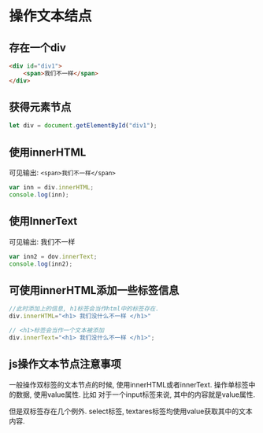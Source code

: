 # 操作文本结点

## 存在一个div

```html
<div id="div1">
	<span>我们不一样</span> 
</div>
```



## 获得元素节点

```js
let div = document.getElementById("div1");
```

## 使用innerHTML

可见输出: `<span>我们不一样</span>`

```js
var inn = div.innerHTML;
console.log(inn);
```

## 使用InnerText

可见输出: 我们不一样

```js
var inn2 = dov.innerText;
console.log(inn2);
```

## 可使用innerHTML添加一些标签信息

```js
//此时添加上的信息, h1标签会当作html中的标签存在.
div.innerHTML="<h1> 我们没什么不一样 </h1>"

// <h1>标签会当作一个文本被添加
div.innerText="<h1> 我们没什么不一样 </h1>";
```

## js操作文本节点注意事项

一般操作双标签的文本节点的时候, 使用innerHTML或者innerText. 操作单标签中的数据, 使用value属性. 比如 对于一个input标签来说, 其中的内容就是value属性. 

但是双标签存在几个例外. select标签, textares标签均使用value获取其中的文本内容.